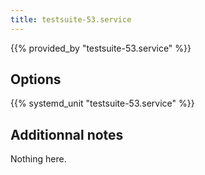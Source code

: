 ```yaml
---
title: testsuite-53.service
---
```


{{% provided_by "testsuite-53.service" %}}

## Options

{{% systemd_unit "testsuite-53.service" %}}

## Additionnal notes

Nothing here.